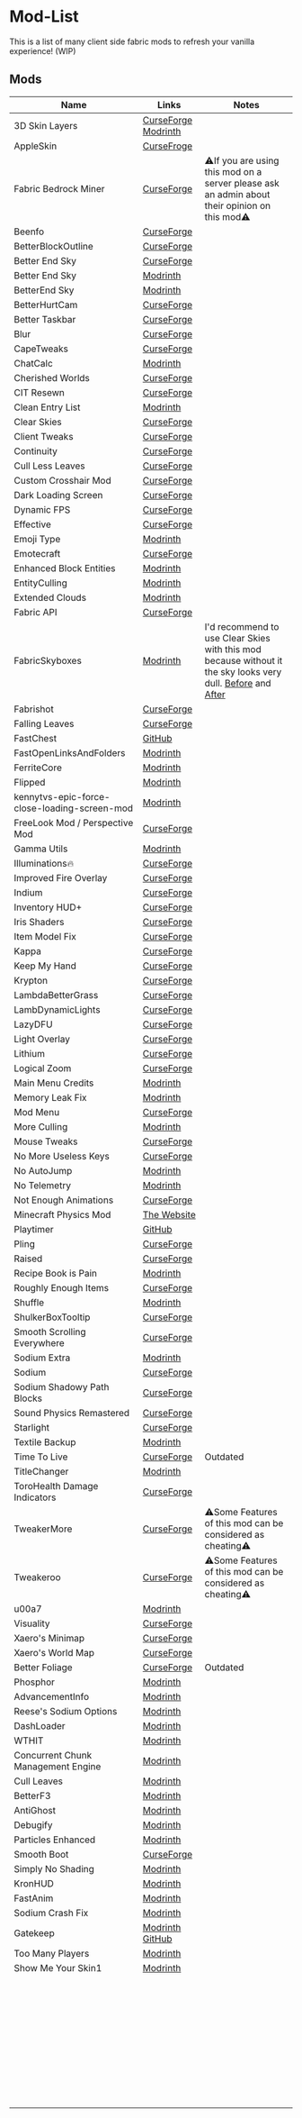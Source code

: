 # Mod-List

This is a list of many client side fabric mods to refresh your vanilla experience! (WIP)

## Mods
|Name|Links|Notes|
|-|-|-|
|3D Skin Layers|[CurseForge](https://www.curseforge.com/minecraft/mc-mods/skin-layers-3d) [Modrinth](https://modrinth.com/mod/3dskinlayers)||
|AppleSkin|[CurseFroge](https://www.curseforge.com/minecraft/mc-mods/appleskin)||
|Fabric Bedrock Miner|[CurseForge](https://www.curseforge.com/minecraft/mc-mods/fabric-bedrock-miner)|⚠️If you are using this mod on a server please ask an admin about their opinion on this mod⚠️|
|Beenfo|[CurseForge](https://www.curseforge.com/minecraft/mc-mods/beenfo)||
|BetterBlockOutline|[CurseForge](https://www.curseforge.com/minecraft/mc-mods/betterblockoutline)||
|Better End Sky|[CurseForge](https://www.curseforge.com/minecraft/mc-mods/better-end-sky-fabric)||
|Better End Sky|[Modrinth](https://modrinth.com/mod/better-end-sky)||
|BetterEnd Sky|[Modrinth](https://modrinth.com/mod/betterendsky)||
|BetterHurtCam|[CurseForge](https://modrinth.com/mod/betterhurtcam)||
|Better Taskbar|[CurseForge](https://modrinth.com/mod/better-taskbar)||
|Blur|[CurseForge](https://www.curseforge.com/minecraft/mc-mods/blur-fabric)||
|CapeTweaks|[CurseForge](https://www.curseforge.com/minecraft/mc-mods/capetweaks)||
|ChatCalc|[Modrinth](https://modrinth.com/mod/chatcalc)||
|Cherished Worlds|[CurseForge](https://www.curseforge.com/minecraft/mc-mods/cherished-worlds-fabric)||
|CIT Resewn|[CurseForge](https://www.curseforge.com/minecraft/mc-mods/cit-resewn)||
|Clean Entry List|[Modrinth](https://modrinth.com/mod/cleanentrylist)||
|Clear Skies|[CurseForge](https://www.curseforge.com/minecraft/mc-mods/clear-skies)||
|Client Tweaks|[CurseForge](https://www.curseforge.com/minecraft/mc-mods/client-tweaks-fabric)||
|Continuity|[CurseForge](https://www.curseforge.com/minecraft/mc-mods/continuity)||
|Cull Less Leaves|[CurseForge](https://www.curseforge.com/minecraft/mc-mods/cull-less-leaves)||
|Custom Crosshair Mod|[CurseForge](https://www.curseforge.com/minecraft/mc-mods/custom-crosshair-mod)||
|Dark Loading Screen|[CurseForge](https://www.curseforge.com/minecraft/mc-mods/dark-loading-screen)||
|Dynamic FPS|[CurseForge](https://www.curseforge.com/minecraft/mc-mods/dynamic-fps)||
|Effective|[CurseForge](https://www.curseforge.com/minecraft/mc-mods/effective)||
|Emoji Type|[Modrinth](https://modrinth.com/mod/emoji-type)||
|Emotecraft|[CurseForge](https://www.curseforge.com/minecraft/mc-mods/emotecraft)||
|Enhanced Block Entities|[Modrinth](https://modrinth.com/mod/ebe)||
|EntityCulling|[Modrinth](https://modrinth.com/mod/entityculling)||
|Extended Clouds|[Modrinth](https://modrinth.com/mod/extended-clouds)||
|Fabric API|[CurseForge](https://www.curseforge.com/minecraft/mc-mods/fabric-api)||
|FabricSkyboxes|[Modrinth](https://modrinth.com/mod/fabricskyboxes)|I'd recommend to use Clear Skies with this mod because without it the sky looks very dull. [Before](https://imgur.com/a/XUfroVJ) and [After](https://imgur.com/a/cY4lkeP)|
|Fabrishot|[CurseForge](https://www.curseforge.com/minecraft/mc-mods/fabrishot)||
|Falling Leaves|[CurseForge](https://www.curseforge.com/minecraft/mc-mods/falling-leaves-fabric)||
|FastChest|[GitHub](https://github.com/FakeDomi/FastChest)||
|FastOpenLinksAndFolders|[Modrinth](https://modrinth.com/mod/fastopenlinksandfolders)||
|FerriteCore|[Modrinth](https://modrinth.com/mod/ferrite-core)||
|Flipped|[Modrinth](https://modrinth.com/mod/flipped)||
|kennytvs-epic-force-close-loading-screen-mod|[Modrinth](https://modrinth.com/mod/forcecloseworldloadingscreen)||
|FreeLook Mod / Perspective Mod|[CurseForge](https://www.curseforge.com/minecraft/mc-mods/freelook-fabric)||
|Gamma Utils|[Modrinth](https://modrinth.com/mod/gamma-utils)||
|Illuminations🔥|[CurseForge](https://www.curseforge.com/minecraft/mc-mods/illuminations)||
|Improved Fire Overlay|[CurseForge](https://www.curseforge.com/minecraft/mc-mods/improved-fire-overlay)||
|Indium|[CurseForge](https://www.curseforge.com/minecraft/mc-mods/indium)||
|Inventory HUD+|[CurseForge](https://www.curseforge.com/minecraft/mc-mods/inventory-hud-forge)||
|Iris Shaders|[CurseForge](https://www.curseforge.com/minecraft/mc-mods/irisshaders)||
|Item Model Fix|[CurseForge](https://www.curseforge.com/minecraft/mc-mods/item-model-fix)||
|Kappa|[CurseForge](https://www.curseforge.com/minecraft/mc-mods/kappa)||
|Keep My Hand|[CurseForge](https://www.curseforge.com/minecraft/mc-mods/keep-my-hand/)||
|Krypton|[CurseForge](https://www.curseforge.com/minecraft/mc-mods/krypton)||
|LambdaBetterGrass|[CurseForge](https://www.curseforge.com/minecraft/mc-mods/lambdabettergrass)||
|LambDynamicLights|[CurseForge](https://www.curseforge.com/minecraft/mc-mods/lambdynamiclights)||
|LazyDFU|[CurseForge](https://www.curseforge.com/minecraft/mc-mods/lazydfu)||
|Light Overlay|[CurseForge](https://www.curseforge.com/minecraft/mc-mods/light-overlay)||
|Lithium|[CurseForge](https://www.curseforge.com/minecraft/mc-mods/lithium)||
|Logical Zoom|[CurseForge](https://www.curseforge.com/minecraft/mc-mods/logical-zoom)||
|Main Menu Credits|[Modrinth](https://modrinth.com/mod/main-menu-credits)||
|Memory Leak Fix|[Modrinth](https://modrinth.com/mod/memoryleakfix)||
|Mod Menu|[CurseForge](https://www.curseforge.com/minecraft/mc-mods/modmenu)||
|More Culling|[Modrinth](https://modrinth.com/mod/moreculling)||
|Mouse Tweaks|[CurseForge](https://www.curseforge.com/minecraft/mc-mods/mouse-tweaks)||
|No More Useless Keys|[CurseForge](https://www.curseforge.com/minecraft/mc-mods/nmuk)||
|No AutoJump|[Modrinth](https://modrinth.com/mod/noautojump)||
|No Telemetry|[Modrinth](https://modrinth.com/mod/no-telemetry)||
|Not Enough Animations|[CurseForge](https://www.curseforge.com/minecraft/mc-mods/not-enough-animations)||
|Minecraft Physics Mod|[The Website](https://minecraftphysicsmod.com/)||
|Playtimer|[GitHub](https://github.com/yellowyears/playtimer-fabric)||
|Pling|[CurseForge](https://www.curseforge.com/minecraft/mc-mods/pling)||
|Raised|[CurseForge](https://www.curseforge.com/minecraft/mc-mods/raised)||
|Recipe Book is Pain|[Modrinth](https://modrinth.com/mod/rbip)||
|Roughly Enough Items|[CurseForge](https://www.curseforge.com/minecraft/mc-mods/roughly-enough-items)||
|Shuffle|[Modrinth](https://modrinth.com/mod/shuffle)||
|ShulkerBoxTooltip|[CurseForge](https://www.curseforge.com/minecraft/mc-mods/shulkerboxtooltip)||
|Smooth Scrolling Everywhere|[CurseForge](https://www.curseforge.com/minecraft/mc-mods/smooth-scrolling-everywhere-fabric)||
|Sodium Extra|[Modrinth](https://modrinth.com/mod/sodium-extra)||
|Sodium|[CurseForge](https://www.curseforge.com/minecraft/mc-mods/sodium)||
|Sodium Shadowy Path Blocks|[CurseForge](https://www.curseforge.com/minecraft/mc-mods/sodium-shadowy-path-blocks)||
|Sound Physics Remastered|[CurseForge](https://www.curseforge.com/minecraft/mc-mods/sound-physics-remastered)||
|Starlight|[CurseForge](https://www.curseforge.com/minecraft/mc-mods/starlight)||
|Textile Backup|[Modrinth](https://modrinth.com/mod/textile_backup)||
|Time To Live|[CurseForge](https://www.curseforge.com/minecraft/mc-mods/time-to-live)|Outdated|
|TitleChanger|[Modrinth](https://modrinth.com/mod/mctitlechanger)||
|ToroHealth Damage Indicators|[CurseForge](https://www.curseforge.com/minecraft/mc-mods/torohealth-damage-indicators)||
|TweakerMore|[CurseForge](https://www.curseforge.com/minecraft/mc-mods/tweakermore)|⚠️Some Features of this mod can be considered as cheating⚠️|
|Tweakeroo|[CurseForge](https://www.curseforge.com/minecraft/mc-mods/tweakeroo)|⚠️Some Features of this mod can be considered as cheating⚠️|
|u00a7|[Modrinth](https://modrinth.com/mod/u00a7)||
|Visuality|[CurseForge](https://www.curseforge.com/minecraft/mc-mods/visuality)||
|Xaero's Minimap|[CurseForge](https://www.curseforge.com/minecraft/mc-mods/xaeros-minimap)||
|Xaero's World Map|[CurseForge](https://www.curseforge.com/minecraft/mc-mods/xaeros-world-map)||
|Better Foliage|[CurseForge](https://www.curseforge.com/minecraft/mc-mods/better-foliage)|Outdated|
|Phosphor|[Modrinth](https://modrinth.com/mod/phosphor)||
|AdvancementInfo|[Modrinth](https://modrinth.com/mod/advancementinfo)||
|Reese's Sodium Options|[Modrinth](https://modrinth.com/mod/reeses-sodium-options)||
|DashLoader|[Modrinth](https://modrinth.com/mod/dashloader)||
|WTHIT|[Modrinth](https://modrinth.com/mod/wthit)||
|Concurrent Chunk Management Engine|[Modrinth](https://modrinth.com/mod/c2me-fabric)||
|Cull Leaves|[Modrinth](https://modrinth.com/mod/cull-leaves)||
|BetterF3|[Modrinth](https://modrinth.com/mod/betterf3)||
|AntiGhost|[Modrinth](https://modrinth.com/mod/antighost)||
|Debugify|[Modrinth](https://modrinth.com/mod/debugify)||
|Particles Enhanced|[Modrinth](https://modrinth.com/mod/particlesenhanced)||
|Smooth Boot|[CurseForge](https://www.curseforge.com/minecraft/mc-mods/smooth-boot)||
|Simply No Shading|[Modrinth](https://modrinth.com/mod/simply-no-shading)||
|KronHUD|[Modrinth](https://modrinth.com/mod/kronhud)||
|FastAnim|[Modrinth](https://modrinth.com/mod/fastanim)||
|Sodium Crash Fix|[Modrinth](https://modrinth.com/mod/sodium-crash-fix)||
|Gatekeep|[Modrinth](https://modrinth.com/mod/gatekeep) [GitHub](https://github.com/thirdsanctuary/gatekeep)||
|Too Many Players|[Modrinth](https://modrinth.com/mod/tmp)||
|Show Me Your Skin1|[Modrinth](https://modrinth.com/mod/show-me-your-skin)||
||[]()||
||[]()||
||[]()||
||[]()||
||[]()||
||[]()||
||[]()||
||[]()||
||[]()||
||[]()||
||[]()||
||[]()||
||[]()||
||[]()||
||[]()||
||[]()||
||[]()||
||[]()||
||[]()||
||[]()||
||[]()||
||[]()||
||[]()||
||[]()||
||[]()||
||[]()||
||[]()||
||[]()||
||[]()||
||[]()||
||[]()||
||[]()||
||[]()||
||[]()||
||[]()||
||[]()||
||[]()||
||[]()||
||[]()||
